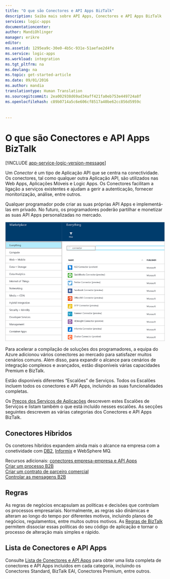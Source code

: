 ```yaml
---
title: "O que são Conectores e API Apps BizTalk"
description: Saiba mais sobre API Apps, Conectores e API Apps BizTalk
services: logic-apps
documentationcenter: 
author: MandiOhlinger
manager: erikre
editor: 
ms.assetid: 1295ea9c-30e0-4b5c-931e-51aefae2d4fe
ms.service: logic-apps
ms.workload: integration
ms.tgt_pltfrm: na
ms.devlang: na
ms.topic: get-started-article
ms.date: 09/01/2016
ms.author: mandia
translationtype: Human Translation
ms.sourcegitcommit: 2ea002938d69ad34aff421fa0eb753e449724a8f
ms.openlocfilehash: c89b0714a5c6e606cf8517a40be62cc856d5959c


---
```

# <a name="what-are-connectors-and-biztalk-api-apps"></a>O que são Conectores e API Apps BizTalk
[!INCLUDE [app-service-logic-version-message](../../includes/app-service-logic-version-message.md)]

Um *Conector* é um tipo de Aplicação API que se centra na conectividade. Os conectores, tal como qualquer outra Aplicação API, são utilizados nas Web Apps, Aplicações Móveis e Logic Apps. Os Conectores facilitam a ligação a serviços existentes e ajudam a gerir a autenticação, fornecer monitorização, análise, entre outros.

Qualquer programador pode criar as suas próprias API Apps e implementá-las em privado. No futuro, os programadores poderão partilhar e monetizar as suas API Apps personalizadas no mercado. 

![Mercado das API Apps](./media/app-service-logic-what-are-biztalk-api-apps/Marketplace.png)

Para acelerar a compilação de soluções dos programadores, a equipa do Azure adicionou vários conectores ao mercado para satisfazer muitos cenários comuns. Além disso, para expandir o alcance para cenários de integração complexos e avançados, estão disponíveis várias capacidades Premium e BizTalk.

Estão disponíveis diferentes “Escalões” de Serviços. Todos os Escalões incluem todos os conectores e API Apps, incluindo as suas funcionalidades completas.  

Os [Preços dos Serviços de Aplicações](https://azure.microsoft.com/pricing/details/app-service/) descrevem estes Escalões de Serviços e listam também o que está incluído nesses escalões. As secções seguintes descrevem as várias categorias dos Conectores e API Apps BizTalk.

## <a name="hybrid-connectors"></a>Conectores Híbridos
Os conetores híbridos expandem ainda mais o alcance na empresa com a conetividade com [DB2](app-service-logic-connector-db2.md), [Informix](app-service-logic-connector-informix.md) e WebSphere MQ. 

Recursos adicionais: [conectores empresa-empresa e API Apps](app-service-logic-b2b-connectors.md)  
[Criar um processo B2B](app-service-logic-create-a-b2b-process.md)  
[Criar um contrato de parceiro comercial](app-service-logic-create-a-trading-partner-agreement.md)  
[Controlar as mensagens B2B](app-service-logic-track-b2b-messages.md)  

## <a name="rules"></a>Regras
As regras de negócios encapsulam as políticas e decisões que controlam os processos empresariais. Normalmente, as regras são dinâmicas e alteram ao longo do tempo por diferentes motivos, incluindo planos de negócios, regulamentos, entre muitos outros motivos. As [Regras de BizTalk](app-service-logic-use-biztalk-rules.md) permitem dissociar essas políticas do seu código de aplicação e tornar o processo de alteração mais simples e rápido.

## <a name="connector-and-api-app-list"></a>Lista de Conectores e API Apps
Consulte [Lista de Conectores e API Apps](app-service-logic-connectors-list.md) para obter uma lista completa de conectores e API Apps incluídos em cada categoria, incluindo os Conectores Standard, BizTalk EAI, Conectores Premium, entre outros.




<!--HONumber=Nov16_HO2-->


